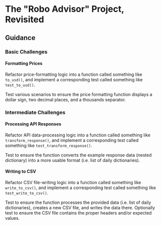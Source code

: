 # The "Robo Advisor" Project, Revisited

## Guidance

### Basic Challenges

#### Formatting Prices

Refactor price-formatting logic into a function called something like `to_usd()`, and implement a corresponding test called something like `test_to_usd()`.

Test various scenarios to ensure the price formatting function displays a dollar sign, two decimal places, and a thousands separator.

### Intermediate Challenges

#### Processing API Responses

Refactor API data-processing logic into a function called something like `transform_response()`, and implement a corresponding test called something like `test_transform_response()`.

Test to ensure the function converts the example response data (nested dictionary) into a more usable format (i.e. list of daily dictionaries).

#### Writing to CSV

Refactor CSV file-writing logic into a function called something like `write_to_csv()`, and implement a corresponding test called something like `test_write_to_csv()`.

Test to ensure the function processes the provided data (i.e. list of daily dictionaries), creates a new CSV file, and writes the data there. Optionally test to ensure the CSV file contains the proper headers and/or expected values.
